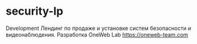# security-lp
Development
Лендинг по продаже и установке систем безопасности и видеонаблюдения.
Разработка OneWeb Lab https://oneweb-team.com

